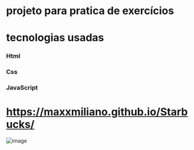 # projeto para pratica de exercícios
# tecnologias usadas 
### Html
### Css
### JavaScript
# https://maxxmiliano.github.io/Starbucks/
![image](https://github.com/user-attachments/assets/4e3d1a22-4c0f-4140-b69e-13caefebe267)
